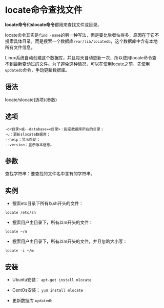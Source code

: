 locate命令查找文件
===

**locate命令**和**slocate命令**都用来查找文件或目录。

locate命令其实是`find -name`的另一种写法，但是要比后者快得多，原因在于它不搜索具体目录，而是搜索一个数据库`/var/lib/locatedb`，这个数据库中含有本地所有文件信息。

Linux系统自动创建这个数据库，并且每天自动更新一次，所以使用locate命令查不到最新变动过的文件。为了避免这种情况，可以在使用locate之前，先使用`updatedb`命令，手动更新数据库。

## 语法

locate/slocate(选项)(参数)

## 选项

```
-d<目录>或--database=<目录>：指定数据库所在的目录；
-u：更新slocate数据库；
--help：显示帮助；
--version：显示版本信息。
```
## 参数

查找字符串：要查找的文件名中含有的字符串。

## 实例

* 搜索etc目录下所有以sh开头的文件：

`locate /etc/sh`

* 搜索用户主目录下，所有以m开头的文件：

`locate ~/m`

* 搜索用户主目录下，所有以m开头的文件，并且忽略大小写：

`locate -i ~/m`

## 安装

* Ubuntu安装：
` apt-get install mlocate `

* CentOs安装：
` yum install mlocate `

* 更新数据库
`updatedb`

